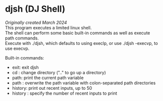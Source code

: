 # djsh (DJ Shell)
*Originally created March 2024*  
This program executes a limited linux shell.  
The shell can perform some basic built-in commands as well as execute path commands.  
Execute with ./djsh, which defaults to using execlp, or use ./djsh -execvp, to use execvp.  

Built-in commands:  
* exit:           exit djsh  
* cd <arg1>:      change directory (".." to go up a directory)  
* path:           print the current path variable  
* path <arg1>:    overwrite the path variable with colon-separated path directories  
* history:        print out recent inputs, up to 50  
* history <arg1>: specify the number of recent inputs to print  
